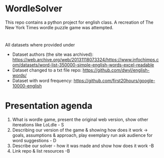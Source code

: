 # WordleSolver

This repo contains a python project for english class. A recreation of The New York Times wordle puzzle game was attempted.

# 
All datasets where provided under
- Dataset authors (the site was archived): https://web.archive.org/web/20131118073324/https://www.infochimps.com/datasets/word-list-350000-simple-english-words-excel-readable 
- Dataset changed to a txt file repo: https://github.com/dwyl/english-words/
- Dataset with word frequency:
https://github.com/first20hours/google-10000-english

# Presentation agenda
1. What is wordle game, present the original web version, show other itereations like LoLdle - S
2. Describing our version of the game & showing how does it work -> goals, assumptions & approach, play exemplary run ask audience for word suggestions - D
3. Describe our solver - how it was made and show how does it work -B
4. Link repo & list resources -B